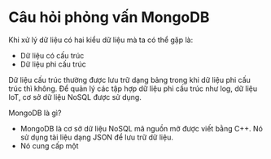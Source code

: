 # Câu hỏi phỏng vấn MongoDB

Khi xử lý dữ liệu có hai kiểu dữ liệu mà ta có thể gặp là:
- Dữ liệu có cấu trúc
- Dữ liệu phi cấu trúc

Dữ liệu cấu trúc thường được lưu trữ dạng bảng trong khi dữ liệu phi cấu trúc thì không. Để quản lý các tập hợp dữ liệu phi cấu trúc như log, dữ liệu IoT, cơ sở dữ liệu NoSQL được sử dụng.

MongoDB là gì?
- MongoDB là cơ sở dữ liệu NoSQL mã nguồn mở được viết bằng C++. Nó sử dụng tài liệu dạng JSON để lưu trữ dữ liệu.
- Nó cung cấp một 